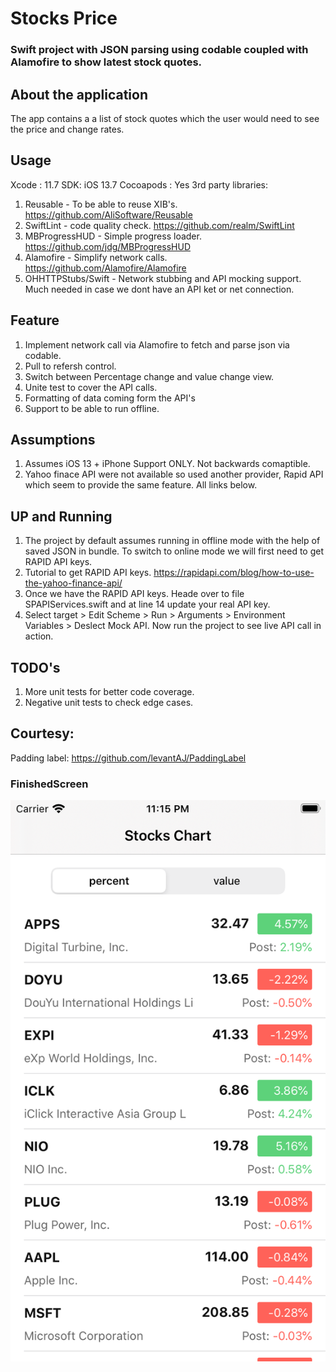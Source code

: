 # Stocks Price
### Swift project with JSON parsing using codable coupled with Alamofire to show latest stock quotes.


## About the application
The app contains a a list of stock quotes which the user would need to see the price and change rates. 


## Usage
Xcode : 11.7
SDK: iOS 13.7
Cocoapods : Yes
3rd party libraries: 
1. Reusable - To be able to reuse XIB's. https://github.com/AliSoftware/Reusable 
2. SwiftLint - code quality check. https://github.com/realm/SwiftLint
3. MBProgressHUD - Simple progress loader. https://github.com/jdg/MBProgressHUD
4. Alamofire - Simplify network calls. https://github.com/Alamofire/Alamofire
5. OHHTTPStubs/Swift - Network stubbing and API mocking support. Much needed in case we dont have an API ket or net connection.


## Feature
1. Implement network call via Alamofire to fetch and parse json via codable.
2. Pull to refersh control.
3. Switch between Percentage change and value change view.
4. Unite test to cover the API calls.
5. Formatting of data coming form the API's
6. Support to be able to run offline.


## Assumptions
1. Assumes iOS 13 + iPhone Support ONLY. Not backwards comaptible.
2. Yahoo finace API were not available so used another provider, Rapid API which seem to provide the same feature. All links below.

## UP and Running

1. The project by default assumes running in offline mode with the help of saved JSON in bundle. To switch to online mode we will first need to get RAPID API keys.
2. Tutorial to get RAPID API keys. https://rapidapi.com/blog/how-to-use-the-yahoo-finance-api/
3. Once we have the RAPID API keys. Heade over to file SPAPIServices.swift and at line 14 update your real API key.
4. Select target > Edit Scheme > Run > Arguments > Environment Variables > Deslect Mock API. Now run the project to see live API call in action.


## TODO's

1. More unit tests for better code coverage.
2. Negative unit tests to check edge cases.

## Courtesy:
Padding label: https://github.com/levantAJ/PaddingLabel

### FinishedScreen
![](Sample-Screen-Project.png)
